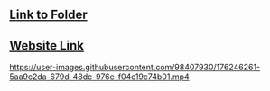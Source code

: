 ## [Link to Folder](https://github.com/shikhar360/MyLearnings/tree/main/Solidity/Solidity-Revision/Buildspace)
## [Website Link](https://waveportal-starter-project.shikhar-pratapp.repl.co/)
https://user-images.githubusercontent.com/98407930/176246261-5aa9c2da-679d-48dc-976e-f04c19c74b01.mp4
